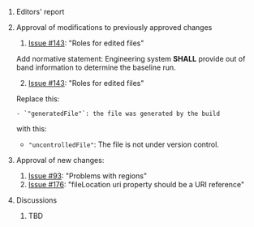 1. Editors' report
1. Approval of modifications to previously approved changes
    1. [Issue #143](https://github.com/oasis-tcs/sarif-spec/issues/160): "Roles for edited files"

    Add normative statement: Engineering system **SHALL** provide out of band information to determine the baseline run.

    2. [Issue #143](https://github.com/oasis-tcs/sarif-spec/issues/143): "Roles for edited files"

    Replace this:

       - `"generatedFile"`: the file was generated by the build

    with this:

    - `"uncontrolledFile"`: The file is not under version control.

1. Approval of new changes:
    1. [Issue #93](https://github.com/oasis-tcs/sarif-spec/issues/93): "Problems with regions"
    1. [Issue #176](https://github.com/oasis-tcs/sarif-spec/issues/176): "fileLocation uri property should be a URI reference"
1. Discussions
    1. TBD
